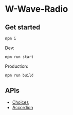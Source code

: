# W-Wave-Radio

## Get started

```javaScript
npm i
```

Dev:

```javaScript
npm run start
```

Production:

```javaScript
npm run build
```

## APIs

- [Choices]('https://github.com/Choices-js/Choices')
- [Accordion]('https://github.com/michu2k/Accordion')
